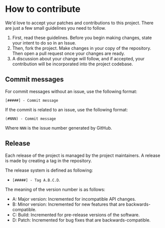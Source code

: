 # How to contribute

We'd love to accept your patches and contributions to this project. There are
just a few small guidelines you need to follow.

1. First, read these guidelines. Before you begin making changes, state your 
intent to do so in an Issue. 
2. Then, fork the project. Make changes in your copy of the repository. Then open a pull request 
   once your changes are ready.
3. A discussion about your change will follow, and if accepted, your contribution
will be incorporated into the project codebase.

## Commit messages

For commit messages without an issue, use the following format:

```
[#####] - Commit message
```

If the commit is related to an issue, use the following format:

```
(#NNN) - Commit message
```

Where `NNN` is the issue number generated by GitHub.


## Release

Each release of the project is managed by the project maintainers. A release
is made by creating a tag in the repository. 

The release system is defined as following:
   - `[#####] - Tag A.B.C.D`.

The meaning of the version number is as follows:

- A: Major version: Incremented for incompatible API changes.
- B: Minor version: Incremented for new features that are backwards-compatible.
- C: Build: Incremented for pre-release versions of the software.
- D: Patch: Incremented for bug fixes that are backwards-compatible.